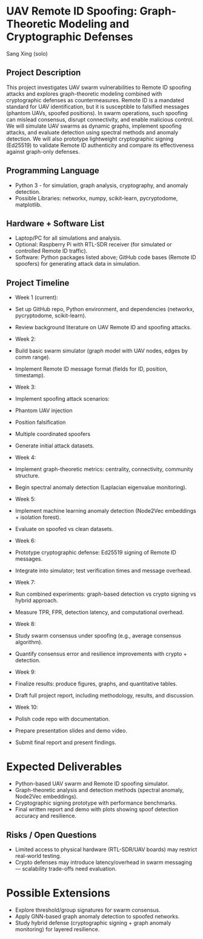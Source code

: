# UAV Remote ID Spoofing: Graph-Theoretic Modeling and Cryptographic Defenses 

Sang Xing (solo)

## Project Description

This project investigates UAV swarm vulnerabilities to Remote ID spoofing attacks and explores graph-theoretic modeling combined with cryptographic defenses as countermeasures. Remote ID is a mandated standard for UAV identification, but it is susceptible to falsified messages (phantom UAVs, spoofed positions). In swarm operations, such spoofing can mislead consensus, disrupt connectivity, and enable malicious control. We will simulate UAV swarms as dynamic graphs, implement spoofing attacks, and evaluate detection using spectral methods and anomaly detection. We will also prototype lightweight cryptographic signing (Ed25519) to validate Remote ID authenticity and compare its effectiveness against graph-only defenses.

## Programming Language

- Python 3 - for simulation, graph analysis, cryptography, and anomaly detection.
- Possible Libraries: networkx, numpy, scikit-learn, pycryptodome, matplotlib.


## Hardware + Software List

- Laptop/PC for all simulations and analysis.
- Optional: Raspberry Pi with RTL-SDR receiver (for simulated or controlled Remote ID traffic).
- Software: Python packages listed above; GitHub code bases (Remote ID spoofers) for generating attack data in simulation.


## Project Timeline

- Week 1 (current):
- Set up GitHub repo, Python environment, and dependencies (networkx, pycryptodome, scikit-learn).
- Review background literature on UAV Remote ID and spoofing attacks.
- Week 2:
- Build basic swarm simulator (graph model with UAV nodes, edges by comm range).

- Implement Remote ID message format (fields for ID, position, timestamp).
- Week 3:
- Implement spoofing attack scenarios:
- Phantom UAV injection
- Position falsification
- Multiple coordinated spoofers
- Generate initial attack datasets.
- Week 4:
- Implement graph-theoretic metrics: centrality, connectivity, community structure.
- Begin spectral anomaly detection (Laplacian eigenvalue monitoring).
- Week 5:
- Implement machine learning anomaly detection (Node2Vec embeddings + isolation forest).
- Evaluate on spoofed vs clean datasets.
- Week 6:
- Prototype cryptographic defense: Ed25519 signing of Remote ID messages.
- Integrate into simulator; test verification times and message overhead.
- Week 7:
- Run combined experiments: graph-based detection vs crypto signing vs hybrid approach.
- Measure TPR, FPR, detection latency, and computational overhead.
- Week 8:
- Study swarm consensus under spoofing (e.g., average consensus algorithm).
- Quantify consensus error and resilience improvements with crypto + detection.
- Week 9:
- Finalize results: produce figures, graphs, and quantitative tables.
- Draft full project report, including methodology, results, and discussion.
- Week 10:
- Polish code repo with documentation.
- Prepare presentation slides and demo video.
- Submit final report and present findings.


# Expected Deliverables 

- Python-based UAV swarm and Remote ID spoofing simulator.
- Graph-theoretic analysis and detection methods (spectral anomaly, Node2Vec embeddings).
- Cryptographic signing prototype with performance benchmarks.
- Final written report and demo with plots showing spoof detection accuracy and resilience.


## Risks / Open Questions

- Limited access to physical hardware (RTL-SDR/UAV boards) may restrict real-world testing.
- Crypto defenses may introduce latency/overhead in swarm messaging — scalability trade-offs need evaluation.


# Possible Extensions 

- Explore threshold/group signatures for swarm consensus.
- Apply GNN-based graph anomaly detection to spoofed networks.
- Study hybrid defense (cryptographic signing + graph anomaly monitoring) for layered resilience.